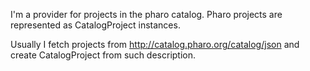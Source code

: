 I'm a provider for projects in the pharo catalog. Pharo projects are represented as CatalogProject instances. Usually  I fetch projects from http://catalog.pharo.org/catalog/json and create CatalogProject from such description. 